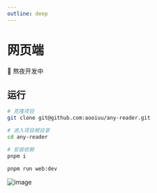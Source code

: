```yaml
---
outline: deep
---
```


# 网页端

🚧 熬夜开发中

## 运行

```sh
# 克隆项目
git clone git@github.com:aooiuu/any-reader.git

# 进入项目根目录
cd any-reader

# 安装依赖
pnpm i

pnpm run web:dev
```

![image](https://github.com/aooiuu/any-reader/assets/28108111/6166cc3e-f5e5-42ca-a616-5e30157f6c89)
